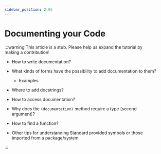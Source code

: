 ```yaml
---
sidebar_position: 2.05
---
```


# Documenting your Code

:::warning
This article is a stub. Please help us expand the tutorial by making a contribution!

- How to write documentation?
- What kinds of forms have the possibility to add documentation to them?
  - Examples
- Where to add docstrings?

- How to access documentation?
- Why does the `(documentation)` method require a type (second argument)?
- How to find a function?
- Other tips for understanding Standard provided symbols or those imported from a package/system

:::

